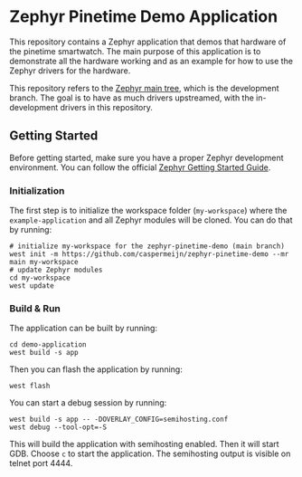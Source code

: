 # Zephyr Pinetime Demo Application

This repository contains a Zephyr application that demos that hardware 
of the pinetime smartwatch. The main purpose of this application is to 
demonstrate all the hardware working and as an example for how to use 
the Zephyr drivers for the hardware.

This repository refers to the [Zephyr main tree][zephyr], which is the 
development branch. The goal is to have as much drivers upstreamed, with
the in-development drivers in this repository. 

[zephyr]: https://github.com/zephyrproject-rtos/zephyr

## Getting Started

Before getting started, make sure you have a proper Zephyr development
environment. You can follow the official
[Zephyr Getting Started Guide](https://docs.zephyrproject.org/latest/getting_started/index.html).

### Initialization

The first step is to initialize the workspace folder (``my-workspace``) where
the ``example-application`` and all Zephyr modules will be cloned. You can do
that by running:

```shell
# initialize my-workspace for the zephyr-pinetime-demo (main branch)
west init -m https://github.com/caspermeijn/zephyr-pinetime-demo --mr main my-workspace
# update Zephyr modules
cd my-workspace
west update
```

### Build & Run

The application can be built by running:

```shell
cd demo-application
west build -s app
```

Then you can flash the application by running:
```shell
west flash
```

You can start a debug session by running:
```shell
west build -s app -- -DOVERLAY_CONFIG=semihosting.conf
west debug --tool-opt=-S
```

This will build the application with semihosting enabled.
Then it will start GDB. Choose `c` to start the application. 
The semihosting output is visible on telnet port 4444.
